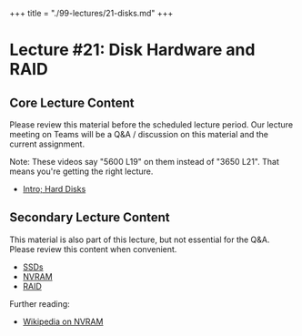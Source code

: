 +++
title = "./99-lectures/21-disks.md"
+++

# Lecture #21: Disk Hardware and RAID

## Core Lecture Content

Please review this material before the scheduled lecture period. Our lecture
meeting on Teams will be a Q&A / discussion on this material and the current
assignment.

Note: These videos say "5600 L19" on them instead of "3650 L21". That means
you're getting the right lecture.

 - [Intro; Hard Disks](https://youtu.be/gm4rU8H3EAg)

## Secondary Lecture Content

This material is also part of this lecture, but not essential for the Q&A. Please
review this content when convenient.

 - [SSDs](https://youtu.be/ZQODWWlxqbg)
 - [NVRAM](https://youtu.be/eX4UBKtGk_c)
 - [RAID](https://youtu.be/ilGr06m6-Cs)

Further reading:

 - [Wikipedia on
   NVRAM](https://en.wikipedia.org/wiki/Non-volatile_random-access_memory)

